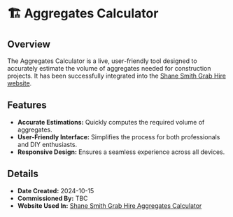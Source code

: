 # 🏗️ Aggregates Calculator

## Overview
The Aggregates Calculator is a live, user-friendly tool designed to accurately estimate the volume of aggregates needed for construction projects. It has been successfully integrated into the [Shane Smith Grab Hire website](https://www.shanesmithgrabhire.uk/aggregates-calculator/).

## Features
- **Accurate Estimations:** Quickly computes the required volume of aggregates.
- **User-Friendly Interface:** Simplifies the process for both professionals and DIY enthusiasts.
- **Responsive Design:** Ensures a seamless experience across all devices.

## Details
- **Date Created:** 2024-10-15  
- **Commissioned By:** TBC
- **Website Used In:** [Shane Smith Grab Hire Aggregates Calculator](https://www.shanesmithgrabhire.uk/aggregates-calculator/)
